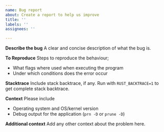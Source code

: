 ```yaml
---
name: Bug report
about: Create a report to help us improve
title: ''
labels: ''
assignees: ''

---
```


**Describe the bug**
A clear and concise description of what the bug is.

**To Reproduce**
Steps to reproduce the behaviour;
- What flags where used when executing the program
- Under which conditions does the error occur

**Stacktrace**
Include stack backtrace, if any. Run with `RUST_BACKTRACE=1` to get complete stack backtrace.

**Context**
Please include
- Operating system and OS/kernel version
- Debug output for the application (`prn -D` or `prune -D`)

**Additional context**
Add any other context about the problem here.
